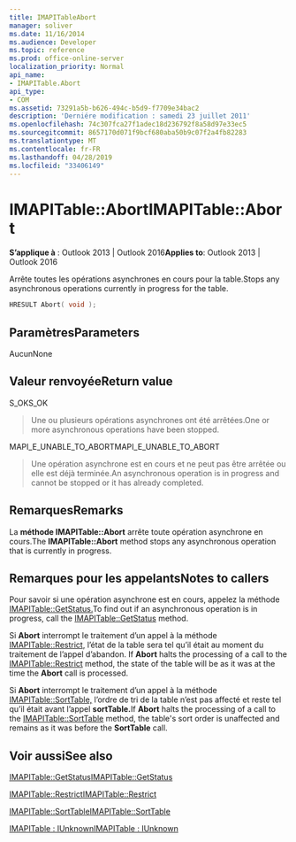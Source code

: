 ```yaml
---
title: IMAPITableAbort
manager: soliver
ms.date: 11/16/2014
ms.audience: Developer
ms.topic: reference
ms.prod: office-online-server
localization_priority: Normal
api_name:
- IMAPITable.Abort
api_type:
- COM
ms.assetid: 73291a5b-b626-494c-b5d9-f7709e34bac2
description: 'Derniére modification : samedi 23 juillet 2011'
ms.openlocfilehash: 74c307fca27f1adec18d236792f8a58d97e33ec5
ms.sourcegitcommit: 8657170d071f9bcf680aba50b9c07f2a4fb82283
ms.translationtype: MT
ms.contentlocale: fr-FR
ms.lasthandoff: 04/28/2019
ms.locfileid: "33406149"
---
```

# <a name="imapitableabort"></a><span data-ttu-id="3722c-103">IMAPITable::Abort</span><span class="sxs-lookup"><span data-stu-id="3722c-103">IMAPITable::Abort</span></span>

  
  
<span data-ttu-id="3722c-104">**S’applique à** : Outlook 2013 | Outlook 2016</span><span class="sxs-lookup"><span data-stu-id="3722c-104">**Applies to**: Outlook 2013 | Outlook 2016</span></span> 
  
<span data-ttu-id="3722c-105">Arrête toutes les opérations asynchrones en cours pour la table.</span><span class="sxs-lookup"><span data-stu-id="3722c-105">Stops any asynchronous operations currently in progress for the table.</span></span>
  
```cpp
HRESULT Abort( void );
```

## <a name="parameters"></a><span data-ttu-id="3722c-106">Paramètres</span><span class="sxs-lookup"><span data-stu-id="3722c-106">Parameters</span></span>

<span data-ttu-id="3722c-107">Aucun</span><span class="sxs-lookup"><span data-stu-id="3722c-107">None</span></span>
  
## <a name="return-value"></a><span data-ttu-id="3722c-108">Valeur renvoyée</span><span class="sxs-lookup"><span data-stu-id="3722c-108">Return value</span></span>

<span data-ttu-id="3722c-109">S_OK</span><span class="sxs-lookup"><span data-stu-id="3722c-109">S_OK</span></span> 
  
> <span data-ttu-id="3722c-110">Une ou plusieurs opérations asynchrones ont été arrêtées.</span><span class="sxs-lookup"><span data-stu-id="3722c-110">One or more asynchronous operations have been stopped.</span></span>
    
<span data-ttu-id="3722c-111">MAPI_E_UNABLE_TO_ABORT</span><span class="sxs-lookup"><span data-stu-id="3722c-111">MAPI_E_UNABLE_TO_ABORT</span></span> 
  
> <span data-ttu-id="3722c-112">Une opération asynchrone est en cours et ne peut pas être arrêtée ou elle est déjà terminée.</span><span class="sxs-lookup"><span data-stu-id="3722c-112">An asynchronous operation is in progress and cannot be stopped or it has already completed.</span></span>
    
## <a name="remarks"></a><span data-ttu-id="3722c-113">Remarques</span><span class="sxs-lookup"><span data-stu-id="3722c-113">Remarks</span></span>

<span data-ttu-id="3722c-114">La **méthode IMAPITable::Abort** arrête toute opération asynchrone en cours.</span><span class="sxs-lookup"><span data-stu-id="3722c-114">The **IMAPITable::Abort** method stops any asynchronous operation that is currently in progress.</span></span> 
  
## <a name="notes-to-callers"></a><span data-ttu-id="3722c-115">Remarques pour les appelants</span><span class="sxs-lookup"><span data-stu-id="3722c-115">Notes to callers</span></span>

<span data-ttu-id="3722c-116">Pour savoir si une opération asynchrone est en cours, appelez la méthode [IMAPITable::GetStatus.](imapitable-getstatus.md)</span><span class="sxs-lookup"><span data-stu-id="3722c-116">To find out if an asynchronous operation is in progress, call the [IMAPITable::GetStatus](imapitable-getstatus.md) method.</span></span> 
  
<span data-ttu-id="3722c-117">Si **Abort** interrompt le traitement d’un appel à la méthode [IMAPITable::Restrict,](imapitable-restrict.md) l’état de la table sera tel qu’il était au moment du traitement de l’appel d’abandon. </span><span class="sxs-lookup"><span data-stu-id="3722c-117">If **Abort** halts the processing of a call to the [IMAPITable::Restrict](imapitable-restrict.md) method, the state of the table will be as it was at the time the **Abort** call is processed.</span></span> 
  
<span data-ttu-id="3722c-118">Si **Abort** interrompt le traitement d’un appel à la méthode [IMAPITable::SortTable,](imapitable-sorttable.md) l’ordre de tri de la table n’est pas affecté et reste tel qu’il était avant l’appel **sortTable.**</span><span class="sxs-lookup"><span data-stu-id="3722c-118">If **Abort** halts the processing of a call to the [IMAPITable::SortTable](imapitable-sorttable.md) method, the table's sort order is unaffected and remains as it was before the **SortTable** call.</span></span> 
  
## <a name="see-also"></a><span data-ttu-id="3722c-119">Voir aussi</span><span class="sxs-lookup"><span data-stu-id="3722c-119">See also</span></span>



[<span data-ttu-id="3722c-120">IMAPITable::GetStatus</span><span class="sxs-lookup"><span data-stu-id="3722c-120">IMAPITable::GetStatus</span></span>](imapitable-getstatus.md)
  
[<span data-ttu-id="3722c-121">IMAPITable::Restrict</span><span class="sxs-lookup"><span data-stu-id="3722c-121">IMAPITable::Restrict</span></span>](imapitable-restrict.md)
  
[<span data-ttu-id="3722c-122">IMAPITable::SortTable</span><span class="sxs-lookup"><span data-stu-id="3722c-122">IMAPITable::SortTable</span></span>](imapitable-sorttable.md)
  
[<span data-ttu-id="3722c-123">IMAPITable : IUnknown</span><span class="sxs-lookup"><span data-stu-id="3722c-123">IMAPITable : IUnknown</span></span>](imapitableiunknown.md)

